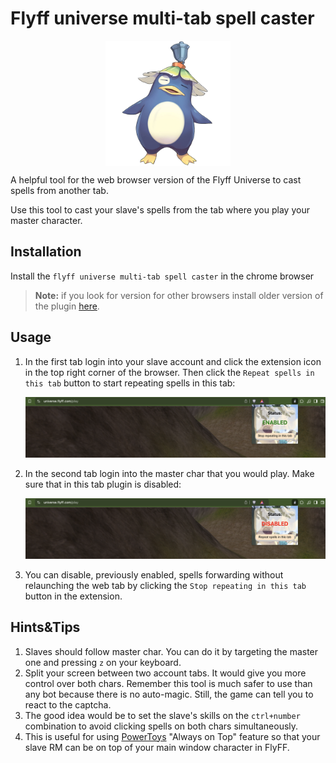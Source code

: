 # Flyff universe multi-tab spell caster

<img style="display: block; margin-left: auto; margin-right: auto;" src="./images/buffpang_1040x1040.png" alt="drawing" width="200"/>

A helpful tool for the web browser version of the Flyff Universe to cast spells from another tab.

Use this tool to cast your slave's spells from the tab where you play your master character.

## Installation

Install the `flyff universe multi-tab spell caster` in the chrome browser

>**Note:** if you look for version for other browsers install older version of the plugin [here](https://raw.githubusercontent.com/pPrecel/flyff-universe-multi-tab-spell-caster/main/tampermonkey/README.md).

## Usage

1. In the first tab login into your slave account and click the extension icon in the top right corner of the browser. Then click the `Repeat spells in this tab` button to start repeating spells in this tab:

    ![enabled_popup](./assets/enabled_popup.png)

2. In the second tab login into the master char that you would play. Make sure that in this tab plugin is disabled:

    ![disabled_popup](./assets/disabled_popup.png)

3. You can disable, previously enabled, spells forwarding without relaunching the web tab by clicking the `Stop repeating in this tab` button in the extension.

## Hints&Tips

1. Slaves should follow master char. You can do it by targeting the master one and pressing `z` on your keyboard.
2. Split your screen between two account tabs. It would give you more control over both chars. Remember this tool is much safer to use than any bot because there is no auto-magic. Still, the game can tell you to react to the captcha.
3. The good idea would be to set the slave's skills on the `ctrl+number` combination to avoid clicking spells on both chars simultaneously.
4. This is useful for using [PowerToys](https://aka.ms/installpowertoys) "Always on Top" feature so that your slave RM can be on top of your main window character in FlyFF.
